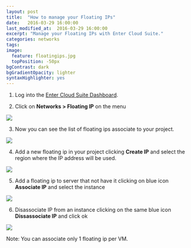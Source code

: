 ```yaml
---
layout: post
title:  "How to manage your Floating IPs"
date:   2016-03-29 16:00:00
last_modified_at:  2016-03-29 16:00:00
excerpt: "Manage your Floating IPs with Enter Cloud Suite."
categories: networks
tags:
image:
  feature: floatingips.jpg
  topPosition: -50px
bgContrast: dark
bgGradientOpacity: lighter
syntaxHighlighter: yes
---
```

1. Log into the <a href="https://dashboard.entercloudsuite.com" target="_blank">Enter Cloud Suite Dashboard</a>.

2. Click on **Networks > Floating IP** on the menu
<img class="responsive-guide-img" src="{{ site.baseurl_posts_img }}ecs-networks-floating-ips-01.png">

3. Now you can see the list of floating ips associate to your project.
<img class="responsive-guide-img" src="{{ site.baseurl_posts_img }}ecs-networks-floating-ips-02.png">

4. Add a new floating ip in your project clicking **Create IP** and select the region where the IP address will be used. 
<img class="responsive-guide-img" src="{{ site.baseurl_posts_img }}ecs-networks-floating-ips-03.png">

5. Add a floating ip to server that not have it clicking on blue icon **Associate IP** and select the instance
<img class="responsive-guide-img" src="{{ site.baseurl_posts_img }}ecs-networks-floating-ips-04.png">

6. Disassociate IP from an instance clicking on the same blue icon **Dissassociate IP** and click ok 
<img class="responsive-guide-img" src="{{ site.baseurl_posts_img }}ecs-networks-floating-ips-05.png">

Note: You can associate only 1 floating ip per VM.

